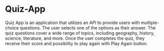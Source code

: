 # Quiz-App

Quiz App is an application that utilizes an API to provide users with multiple-choice questions. 
The user selects one of the options as their answer.
The quiz questions cover a wide range of topics, including geography, history, science, literature, and more. 
Once the user completes the quiz, they receive their score and possibility to play again with Play Again button.
